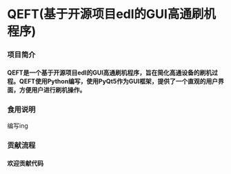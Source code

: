 # QEFT(基于开源项目edl的GUI高通刷机程序)

### 项目简介

#### QEFT是一个基于开源项目edl的GUI高通刷机程序，旨在简化高通设备的刷机过程。QEFT使用Python编写，使用PyQt5作为GUI框架，提供了一个直观的用户界面，方便用户进行刷机操作。

### 食用说明
编写ing

### 贡献流程
#### 欢迎贡献代码